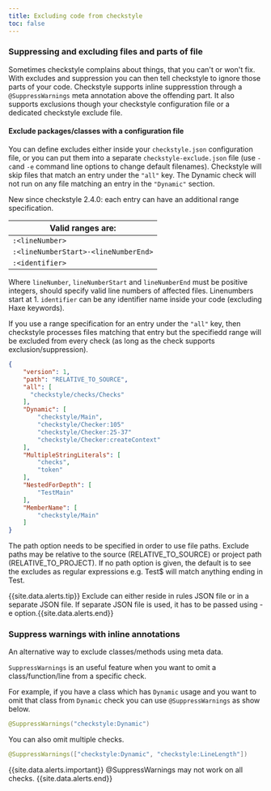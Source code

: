```yaml
---
title: Excluding code from checkstyle
toc: false
---
```


### Suppressing and excluding files and parts of file

Sometimes checkstyle complains about things, that you can't or won't fix. With excludes and suppression you can then tell checkstyle to ignore those parts of your code.
Checkstyle supports inline suppresstion through a `@SuppressWarnings` meta annotation above the offending part. It also supports exclusions though your checkstyle configuration file or a dedicated checkstyle exclude file. 

#### Exclude packages/classes with a configuration file

You can define excludes either inside your `checkstyle.json` configuration file, or you can put them into a separate `checkstyle-exclude.json` file (use `-c`and `-e` command line options to change default filenames). 
Checkstyle will skip files that match an entry under the `"all"` key. The Dynamic check will not run on any file matching an entry in the `"Dynamic"` section.

New since checkstyle 2.4.0: each entry can have an additional range specification. 

| Valid ranges are:                     |
| ------------------------------------- |
| `:<lineNumber>`                       |
| `:<lineNumberStart>-<lineNumberEnd>`  |
| `:<identifier>`                       |

Where `lineNumber`, `lineNumberStart` and `lineNumberEnd` must be positive integers, should specify valid line numbers of affected files. Linenumbers start at 1.
`identifier` can be any identifier name inside your code (excluding Haxe keywords).

If you use a range specification for an entry under the `"all"` key, then checkstyle processes files matching that entry but the specifiedd range will be excluded from every check (as long as the check supports exclusion/suppression).

```json
{
    "version": 1,
    "path": "RELATIVE_TO_SOURCE",
    "all": [
      "checkstyle/checks/Checks"
    ],
    "Dynamic": [
        "checkstyle/Main",
        "checkstyle/Checker:105"
        "checkstyle/Checker:25-37"
        "checkstyle/Checker:createContext"
    ],
    "MultipleStringLiterals": [
        "checks",
        "token"
    ],
    "NestedForDepth": [
        "TestMain"
    ],
    "MemberName": [
        "checkstyle/Main"
    ]
}
```

The path option needs to be specified in order to use file paths. Exclude paths may be relative to the source (RELATIVE_TO_SOURCE) or project path (RELATIVE_TO_PROJECT). If no path option is given, the default is to see the excludes as regular expressions e.g. Test$ will match anything ending in Test.  

{{site.data.alerts.tip}} Exclude can either reside in rules JSON file or in a separate JSON file. If separate JSON file is used, it has to be passed using -e option.{{site.data.alerts.end}}

### Suppress warnings with inline annotations

An alternative way to exclude classes/methods using meta data.

`SuppressWarnings` is an useful feature when you want to omit a class/function/line from a specific check.

For example, if you have a class which has `Dynamic` usage and you want to omit that class from `Dynamic` check you can use `@SuppressWarnings` as show below.

```java
@SuppressWarnings("checkstyle:Dynamic")
```

You can also omit multiple checks.

```java
@SuppressWarnings(["checkstyle:Dynamic", "checkstyle:LineLength"])
```

{{site.data.alerts.important}} @SuppressWarnings may not work on all checks. {{site.data.alerts.end}}